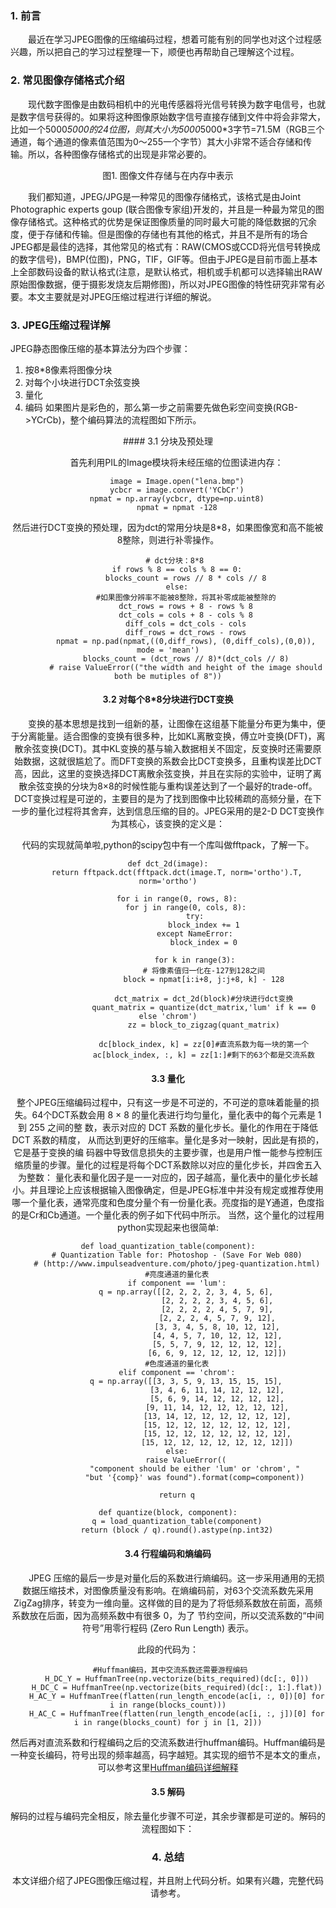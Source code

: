 ### 1. 前言
&emsp;&emsp;最近在学习JPEG图像的压缩编码过程，想着可能有别的同学也对这个过程感兴趣，所以把自己的学习过程整理一下，顺便也再帮助自己理解这个过程。
### 2. 常见图像存储格式介绍 </br>
&emsp;&emsp;现代数字图像是由数码相机中的光电传感器将光信号转换为数字电信号，也就是数字信号获得的。如果将这种图像原始数字信号直接存储到文件中将会非常大，比如一个5000*5000的24位图，则其大小为5000*5000*3字节=71.5M（RGB三个通道，每个通道的像素值范围为0～255一个字节）其大小非常不适合存储和传输。所以，各种图像存储格式的出现是非常必要的。
<center>
图1. 图像文件存储与在内存中表示
</center>

&emsp;&emsp;我们都知道，JPEG/JPG是一种常见的图像存储格式，该格式是由Joint Photographic experts goup (联合图像专家组)开发的，并且是一种最为常见的图像存储格式。这种格式的优势是保证图像质量的同时最大可能的降低数据的冗余度，便于存储和传输。但是图像的存储也有其他的格式，并且不是所有的场合JPEG都是最佳的选择，其他常见的格式有：RAW(CMOS或CCD将光信号转换成的数字信号)，BMP(位图)，PNG，TIF，GIF等。但由于JPEG是目前市面上基本上全部数码设备的默认格式(注意，是默认格式，相机或手机都可以选择输出RAW原始图像数据，便于摄影发烧友后期修图)，所以对JPEG图像的特性研究非常有必要。本文主要就是对JPEG压缩过程进行详细的解说。

### 3. JPEG压缩过程详解  
JPEG静态图像压缩的基本算法分为四个步骤：
1. 按8*8像素将图像分块
2. 对每个小块进行DCT余弦变换
3. 量化
4. 编码
如果图片是彩色的，那么第一步之前需要先做色彩空间变换(RGB->YCrCb)，整个编码算法的流程图如下所示。
<center>
#### 3.1 分块及预处理

&emsp;&emsp;首先利用PIL的Image模块将未经压缩的位图读进内存：
```
    image = Image.open("lena.bmp")
    ycbcr = image.convert('YCbCr')
    npmat = np.array(ycbcr, dtype=np.uint8)
    npmat = npmat -128
```

然后进行DCT变换的预处理，因为dct的常用分块是8*8，如果图像宽和高不能被8整除，则进行补零操作。
```
   # dct分块：8*8
    if rows % 8 == cols % 8 == 0:
        blocks_count = rows // 8 * cols // 8
    else:
        #如果图像分辨率不能被8整除，将其补零成能被整除的
        dct_rows = rows + 8 - rows % 8
        dct_cols = cols + 8 - cols % 8
        diff_cols = dct_cols - cols
        diff_rows = dct_rows - rows
        npmat = np.pad(npmat,((0,diff_rows), (0,diff_cols),(0,0)), mode = 'mean')
        blocks_count = (dct_rows // 8)*(dct_cols // 8)
        # raise ValueError(("the width and height of the image should both be mutiples of 8"))
```

#### 3.2 对每个8*8分块进行DCT变换
&emsp;&emsp;变换的基本思想是找到一组新的基，让图像在这组基下能量分布更为集中，便于分离能量。适合图像的变换有很多种，比如KL离散变换，傅立叶变换(DFT)，离散余弦变换(DCT)。其中KL变换的基与输入数据相关不固定，反变换时还需要原始数据，这就很尴尬了。而DFT变换的系数会比DCT变换多，且重构误差比DCT高，因此，这里的变换选择DCT离散余弦变换，并且在实际的实验中，证明了离散余弦变换的分块为8×8的时候性能与重构误差达到了一个最好的trade-off。DCT变换过程是可逆的，主要目的是为了找到图像中比较稀疏的高频分量，在下一步的量化过程将其舍弃，达到信息压缩的目的。JPEG采用的是2-D DCT变换作为其核心，该变换的定义是：

代码的实现就简单啦,python的scipy包中有一个库叫做fftpack，了解一下。
```
def dct_2d(image):
    return fftpack.dct(fftpack.dct(image.T, norm='ortho').T, norm='ortho')
    
    for i in range(0, rows, 8):
        for j in range(0, cols, 8):
            try:
                block_index += 1
            except NameError:
                block_index = 0

            for k in range(3):
                # 将像素值归一化在-127到128之间
                block = npmat[i:i+8, j:j+8, k] - 128

                dct_matrix = dct_2d(block)#分块进行dct变换
                quant_matrix = quantize(dct_matrix,'lum' if k == 0 else 'chrom')
                zz = block_to_zigzag(quant_matrix)

                dc[block_index, k] = zz[0]#直流系数为每一块的第一个
                ac[block_index, :, k] = zz[1:]#剩下的63个都是交流系数
```

#### 3.3 量化 
整个JPEG压缩编码过程中，只有这一步是不可逆的，不可逆的意味着能量的损失。64个DCT系数会用 8 × 8 的量化表进行均匀量化，量化表中的每个元素是 1 到 255 之间的整 数，表示对应的 DCT 系数的量化步长。量化的作用在于降低 DCT 系数的精度， 从而达到更好的压缩率。量化是多对一映射，因此是有损的，它是基于变换的编 码器中导致信息损失的主要步骤，也是用户惟一能参与控制压缩质量的步骤。量化的过程是将每个DCT系数除以对应的量化步长，并四舍五入为整数：
量化表和量化因子是一一对应的，因子越高，量化表中的量化步长越小。并且理论上应该根据输入图像确定，但是JPEG标准中并没有规定或推荐使用哪一个量化表，通常亮度和色度分量个有一份量化表。亮度指的是Y通道，色度指的是Cr和Cb通道。一个量化表的例子如下代码中所示。
当然，这个量化的过程用python实现起来也很简单:

```
def load_quantization_table(component):
    # Quantization Table for: Photoshop - (Save For Web 080)
    # (http://www.impulseadventure.com/photo/jpeg-quantization.html)
    #亮度通道的量化表
    if component == 'lum':
        q = np.array([[2, 2, 2, 2, 3, 4, 5, 6],
                      [2, 2, 2, 2, 3, 4, 5, 6],
                      [2, 2, 2, 2, 4, 5, 7, 9],
                      [2, 2, 2, 4, 5, 7, 9, 12],
                      [3, 3, 4, 5, 8, 10, 12, 12],
                      [4, 4, 5, 7, 10, 12, 12, 12],
                      [5, 5, 7, 9, 12, 12, 12, 12],
                      [6, 6, 9, 12, 12, 12, 12, 12]])
    #色度通道的量化表
    elif component == 'chrom':
        q = np.array([[3, 3, 5, 9, 13, 15, 15, 15],
                      [3, 4, 6, 11, 14, 12, 12, 12],
                      [5, 6, 9, 14, 12, 12, 12, 12],
                      [9, 11, 14, 12, 12, 12, 12, 12],
                      [13, 14, 12, 12, 12, 12, 12, 12],
                      [15, 12, 12, 12, 12, 12, 12, 12],
                      [15, 12, 12, 12, 12, 12, 12, 12],
                      [15, 12, 12, 12, 12, 12, 12, 12]])
    else:
        raise ValueError((
            "component should be either 'lum' or 'chrom', "
            "but '{comp}' was found").format(comp=component))

    return q

def quantize(block, component):
    q = load_quantization_table(component)
    return (block / q).round().astype(np.int32)

```
#### 3.4 行程编码和熵编码   
&emsp;&emsp;JPEG 压缩的最后一步是对量化后的系数进行熵编码。这一步采用通用的无损数据压缩技术，对图像质量没有影响。在熵编码前，对63个交流系数先采用ZigZag排序，转变为一维向量。这样做的目的是为了将低频系数放在前面，高频系数放在后面，因为高频系数中有很多 0，为了 节约空间，所以交流系数的“中间符号”用零行程码 (Zero Run Length) 表示。

此段的代码为：
```
 #Huffman编码，其中交流系数还需要游程编码
    H_DC_Y = HuffmanTree(np.vectorize(bits_required)(dc[:, 0]))
    H_DC_C = HuffmanTree(np.vectorize(bits_required)(dc[:, 1:].flat))
    H_AC_Y = HuffmanTree(flatten(run_length_encode(ac[i, :, 0])[0] for i in range(blocks_count)))
    H_AC_C = HuffmanTree(flatten(run_length_encode(ac[i, :, j])[0] for i in range(blocks_count) for j in [1, 2]))
```
然后再对直流系数和行程编码之后的交流系数进行huffman编码。Huffman编码是一种变长编码，符号出现的频率越高，码字越短。其实现的细节不是本文的重点，可以参考这里[Huffman编码详细解释](https://blog.csdn.net/FX677588/article/details/70767446)

#### 3.5 解码
解码的过程与编码完全相反，除去量化步骤不可逆，其余步骤都是可逆的。解码的流程图如下：


### 4. 总结
本文详细介绍了JPEG图像压缩过程，并且附上代码分析。如果有兴趣，完整代码请参考。


